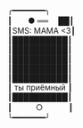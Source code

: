 ╭━━━━━━━╮<br>
┃　　● ══　 ██┃<br>
┃SMS: МАМА <3┃<br>
┃██████████┃<br>
┃██████████┃<br>
┃██████████┃<br>
┃██████████┃<br>
┃██████████┃<br>
┃ ты приёмный ┃<br>
┃██████████┃<br>
┃　　　○　　　 ┃<br>
╰━━━━━━━╯<br>

<!--
**idkuanymore/idkuanymore** is a ✨ _special_ ✨ repository because its `README.md` (this file) appears on your GitHub profile.

Here are some ideas to get you started:

- 🔭 I’m currently working on ...
- 🌱 I’m currently learning ...
- 👯 I’m looking to collaborate on ...
- 🤔 I’m looking for help with ...
- 💬 Ask me about ...
- 📫 How to reach me: ...
- 😄 Pronouns: ...
- ⚡ Fun fact: ...
-->
